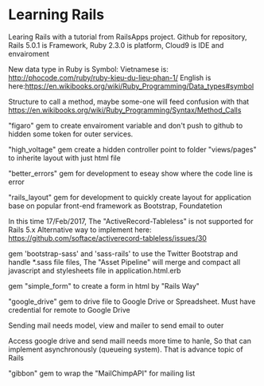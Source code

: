 # Learning Rails
Learing Rails with a tutorial from RailsApps project.
Github for repository, Rails 5.0.1 is Framework, Ruby 2.3.0 is platform, Cloud9 is IDE and envairoment

New data type in Ruby is Symbol:
Vietnamese is: http://phocode.com/ruby/ruby-kieu-du-lieu-phan-1/
English is here:https://en.wikibooks.org/wiki/Ruby_Programming/Data_types#symbol

Structure to call a method, maybe some-one will feed confusion with that
https://en.wikibooks.org/wiki/Ruby_Programming/Syntax/Method_Calls

"figaro" gem to create envairoment variable and don't push to github to hidden some token
for outer services.

"high_voltage" gem create a hidden controller point to folder "views/pages" to inherite 
layout with just html file

"better_errors" gem for development to eseay show where the code line is error
 
"rails_layout" gem for development to quickly create layout for application base on
popular front-end framework as Bootstrap, Foundatetion

In this time 17/Feb/2017, The "ActiveRecord-Tableless" is not supported for Rails 5.x
Alternative way to implement here: https://github.com/softace/activerecord-tableless/issues/30

gem 'bootstrap-sass' and 'sass-rails' to use the Twitter Bootstrap and handle *.sass file files,
The "Asset Pipeline" will merge and compact all javascript and stylesheets file in application.html.erb

gem "simple_form" to create a form in html by "Rails Way"

"google_drive" gem to drive file to Google Drive or Spreadsheet. 
Must have credential for remote to Google Drive

Sending mail needs model, view and mailer to send email to outer

Access google drive and send maill needs more time to hanle, So that can implement asynchronously (queueing system). That is advance topic of Rails

"gibbon" gem to wrap the "MailChimpAPI" for mailing list

